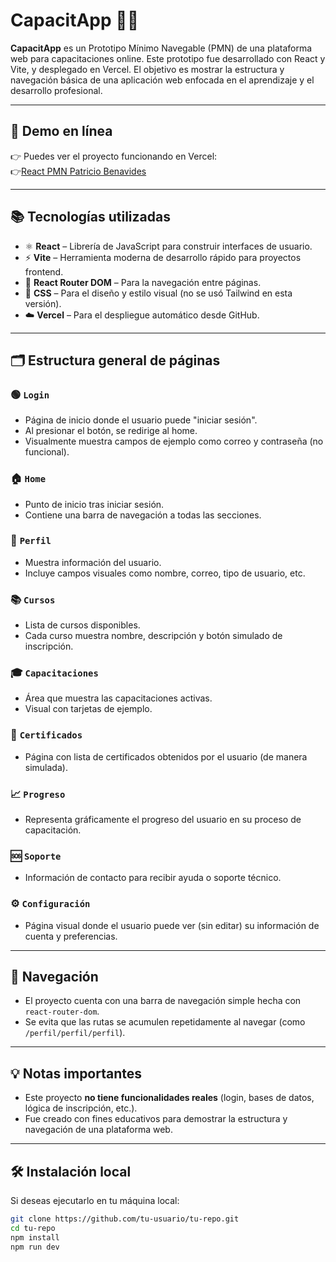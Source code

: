 # CapacitApp 🧠💼

**CapacitApp** es un Prototipo Mínimo Navegable (PMN) de una plataforma web para capacitaciones online. Este prototipo fue desarrollado con React y Vite, y desplegado en Vercel. El objetivo es mostrar la estructura y navegación básica de una aplicación web enfocada en el aprendizaje y el desarrollo profesional.

---

## 🚀 Demo en línea

👉 Puedes ver el proyecto funcionando en Vercel:  
👉[React PMN Patricio Benavides](https://pmn-patricio-benavides-projects.vercel.app/)

---

## 📚 Tecnologías utilizadas

- ⚛️ **React** – Librería de JavaScript para construir interfaces de usuario.
- ⚡ **Vite** – Herramienta moderna de desarrollo rápido para proyectos frontend.
- 🧭 **React Router DOM** – Para la navegación entre páginas.
- 🎨 **CSS** – Para el diseño y estilo visual (no se usó Tailwind en esta versión).
- ☁️ **Vercel** – Para el despliegue automático desde GitHub.

---

## 🗂️ Estructura general de páginas

### 🟢 `Login`
- Página de inicio donde el usuario puede "iniciar sesión".
- Al presionar el botón, se redirige al home.
- Visualmente muestra campos de ejemplo como correo y contraseña (no funcional).

### 🏠 `Home`
- Punto de inicio tras iniciar sesión.
- Contiene una barra de navegación a todas las secciones.

### 👤 `Perfil`
- Muestra información del usuario.
- Incluye campos visuales como nombre, correo, tipo de usuario, etc.

### 📚 `Cursos`
- Lista de cursos disponibles.
- Cada curso muestra nombre, descripción y botón simulado de inscripción.

### 🎓 `Capacitaciones`
- Área que muestra las capacitaciones activas.
- Visual con tarjetas de ejemplo.

### 📄 `Certificados`
- Página con lista de certificados obtenidos por el usuario (de manera simulada).

### 📈 `Progreso`
- Representa gráficamente el progreso del usuario en su proceso de capacitación.

### 🆘 `Soporte`
- Información de contacto para recibir ayuda o soporte técnico.

### ⚙️ `Configuración`
- Página visual donde el usuario puede ver (sin editar) su información de cuenta y preferencias.

---

## 🧭 Navegación

- El proyecto cuenta con una barra de navegación simple hecha con `react-router-dom`.
- Se evita que las rutas se acumulen repetidamente al navegar (como `/perfil/perfil/perfil`).

---

## 💡 Notas importantes

- Este proyecto **no tiene funcionalidades reales** (login, bases de datos, lógica de inscripción, etc.).
- Fue creado con fines educativos para demostrar la estructura y navegación de una plataforma web.

---

## 🛠️ Instalación local

Si deseas ejecutarlo en tu máquina local:

```bash
git clone https://github.com/tu-usuario/tu-repo.git
cd tu-repo
npm install
npm run dev
